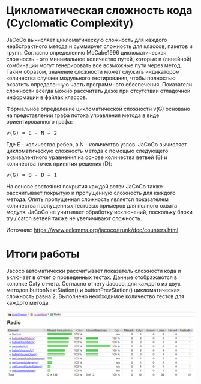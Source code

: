 # Цикломатическая сложность кода (Cyclomatic Complexity)
JaCoCo вычисляет цикломатическую сложность для каждого неабстрактного метода и суммирует сложность для классов, пакетов и групп. Согласно определению McCabe1996 цикломатическая сложность - это минимальное количество путей, которые в (линейной) комбинации могут генерировать все возможные пути через метод. Таким образом, значение сложности может служить индикатором количества случаев модульного тестирования, чтобы полностью охватить определенную часть программного обеспечения. Показатели сложности всегда можно рассчитать даже при отсутствии отладочной информации в файлах классов.

Формальное определение цикломатической сложности v(G) основано на представлении графа потока управления метода в виде ориентированного графа:

<pre>v(G) = E - N + 2 </pre>

Где E - количество ребер, а N - количество узлов. JaCoCo вычисляет цикломатическую сложность метода с помощью следующего эквивалентного уравнения на основе количества ветвей (B) и количества точек принятия решения (D):

<pre>v(G) = B - D + 1</pre>

На основе состояния покрытия каждой ветви JaCoCo также рассчитывает покрытую и пропущенную сложность для каждого метода. Опять пропущенная сложность является показателем количества пропущенных тестовых примеров для полного охвата модуля. JaCoCo не учитывает обработку исключений, поскольку блоки try / catch ветвей также не увеличивают сложность.

Источник: https://www.eclemma.org/jacoco/trunk/doc/counters.html

# Итоги работы

Jacoco автоматически рассчитывает показатель сложности кода и включает в отчет о проведенных тестах. Данные отображаются в колонке Cxty отчета.
Согласно отчету Jacoco, для каждого из двух методов buttonNextStation() и buttonPrevStation() цикломатическая сложность равна 2. Выполнено необходимое количество тестов для каждого метода. 

![Отчёт JaCoCo](images/2020-04-16_01h12_31.png "Отчёт JaCoCo")

